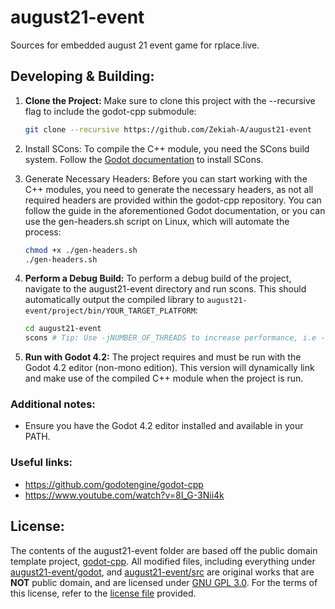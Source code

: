 # august21-event
Sources for embedded august 21 event game for rplace.live.


## Developing & Building:
1. **Clone the Project:**
Make sure to clone this project with the --recursive flag to include the godot-cpp submodule:
   ```bash
   git clone --recursive https://github.com/Zekiah-A/august21-event
   ```

2. Install SCons:
To compile the C++ module, you need the SCons build system. Follow the 
[Godot documentation](https://docs.godotengine.org/en/stable/tutorials/scripting/gdextension/gdextension_cpp_example.html)
to install SCons.

3. Generate Necessary Headers:
Before you can start working with the C++ modules, you need to generate the necessary headers,
as not all required headers are provided within the godot-cpp repository.
You can follow the guide in the aforementioned Godot documentation,
or you can use the gen-headers.sh script on Linux, which will automate the process:
   ```bash
   chmod +x ./gen-headers.sh
   ./gen-headers.sh
   ```

4. **Perform a Debug Build:**
To perform a debug build of the project, navigate to the august21-event directory and run scons.
This should automatically output the compiled library to `august21-event/project/bin/YOUR_TARGET_PLATFORM`:
   ```bash
   cd august21-event
   scons # Tip: Use -jNUMBER_OF_THREADS to increase performance, i.e -j4
   ```

5. **Run with Godot 4.2:**
The project requires and must be run with the Godot 4.2 editor (non-mono edition).
This version will dynamically link and make use of the compiled C++ module when the project is run.

### Additional notes:
- Ensure you have the Godot 4.2 editor installed and available in your PATH.

### Useful links:
 - https://github.com/godotengine/godot-cpp
 - https://www.youtube.com/watch?v=8I_G-3Nii4k


## License:
The contents  of the august21-event folder are based off the public domain template
project, [godot-cpp](https://github.com/godotengine/godot-cpp). All modified files,
including everything under [august21-event/godot](./august21-event/godot), and
[august21-event/src](./august21-event/src) are original works that are **NOT** public
domain, and are licensed under [GNU GPL 3.0](https://www.gnu.org/licenses/gpl-3.0.en.html).
For the terms of this license, refer to the [license file](./LICENSE) provided. 